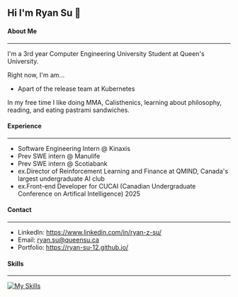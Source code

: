 ## Hi I'm Ryan Su 👋

#### About Me
---
I'm a 3rd year Computer Engineering University Student at Queen's University.

Right now, I'm am...
- Apart of the release team at Kubernetes



In my free time I like doing MMA, Calisthenics, learning about philosophy, reading, and eating pastrami sandwiches.

#### Experience
---
- Software Engineering Intern @ Kinaxis
- Prev SWE intern @ Manulife 
- Prev SWE intern @ Scotiabank
- ex.Director of Reinforcement Learning and Finance at QMIND, Canada's largest undergraduate AI club
- ex.Front-end Developer for CUCAI (Canadian Undergraduate Conference on Artifical Intelligence) 2025

#### Contact 
--- 
- LinkedIn:  https://www.linkedin.com/in/ryan-z-su/
- Email:     ryan.su@queensu.ca
- Portfolio: https://ryan-su-12.github.io/

#### Skills
---

[![My Skills](https://skillicons.dev/icons?i=js,html,css,c,java,py,react,nextjs,mongodb,fastapi,aws)](https://skillicons.dev)



<!--
**ryan-su-12/ryan-su-12** is a ✨ _special_ ✨ repository because its `README.md` (this file) appears on your GitHub profile.

Here are some ideas to get you started:

- 🔭 I’m currently working on ...
- 🌱 I’m currently learning ...
- 👯 I’m looking to collaborate on ...
- 🤔 I’m looking for help with ...
- 💬 Ask me about ...
- 📫 How to reach me: ...
- 😄 Pronouns: ...
- ⚡ Fun fact: ...
-->
